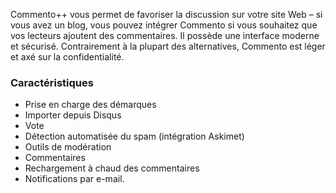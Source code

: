 Commento++ vous permet de favoriser la discussion sur votre site Web – si vous avez un blog, vous pouvez intégrer Commento si vous souhaitez que vos lecteurs ajoutent des commentaires. Il possède une interface moderne et sécurisé. Contrairement à la plupart des alternatives, Commento est léger et axé sur la confidentialité.

### Caractéristiques

- Prise en charge des démarques
- Importer depuis Disqus
- Vote
- Détection automatisée du spam (intégration Askimet)
- Outils de modération
- Commentaires
- Rechargement à chaud des commentaires
- Notifications par e-mail.